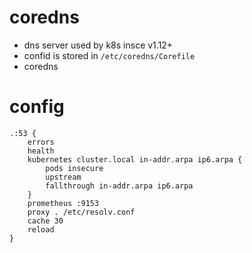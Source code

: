 # coredns
- dns server used by k8s insce v1.12+
- confid is stored in `/etc/coredns/Corefile`
- coredns

# config
```Corefile
.:53 {
	errors
	health
	kubernetes cluster.local in-addr.arpa ip6.arpa {
		pods insecure
		upstream
		fallthrough in-addr.arpa ip6.arpa
	}
	prometheus :9153
	proxy . /etc/resolv.conf
	cache 30
	reload
}
```
